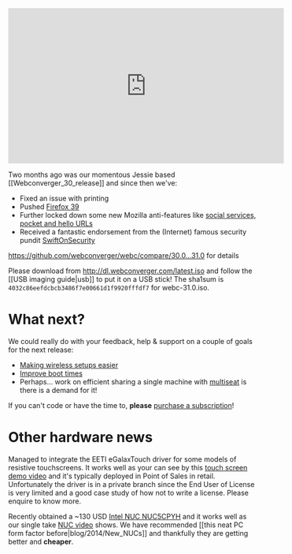 <iframe width="560" height="315" src="https://www.youtube.com/embed/Scn2Z8wBkqs" frameborder="0" allowfullscreen></iframe>

Two months ago was our momentous Jessie based [[Webconverger_30_release]] and since then we've:

* Fixed an issue with printing
* Pushed [Firefox 39](https://www.mozilla.org/en-US/firefox/39.0/releasenotes/)
* Further locked down some new Mozilla anti-features like [social services, pocket and hello URLs](https://github.com/Webconverger/webconverger-addon/issues?q=is%3Aissue+is%3Aclosed)
* Received a fantastic endorsement from the (Internet) famous security pundit [SwiftOnSecurity](https://twitter.com/SwiftOnSecurity/status/620647975329468416)

<https://github.com/webconverger/webc/compare/30.0...31.0> for details

Please download from <http://dl.webconverger.com/latest.iso> and follow the [[USB imaging guide|usb]] to put it on a USB stick! The sha1sum is `4032c86eefdcbcb3486f7e00661d1f9920fffdf7` for webc-31.0.iso.

# What next?

We could really do with your feedback, help & support on a couple of goals for
the next release:

* [Making wireless setups easier](https://github.com/Webconverger/webc/issues/221)
* [Improve boot times](https://github.com/Webconverger/webc/issues/220)
* Perhaps... work on efficient sharing a single machine with [multiseat](https://www.youtube.com/watch?v=_Tp3P3qxdxU) is there is a demand for it!

If you can't code or have the time to, **please** [purchase a subscription](https://webconverger.com/pricing/)!

# Other hardware news

Managed to integrate the EETI eGalaxTouch driver for some models of resistive
touchscreens.  It works well as your can see by this [touch screen demo
video](https://www.youtube.com/watch?v=OGoqzQtD4kg) and it's typically deployed
in Point of Sales in retail. Unfortunately the driver is in a private branch
since the End User of License is very limited and a good case study of how not
to write a license.  Please enquire to know more.

Recently obtained a ~130 USD [Intel NUC
NUC5CPYH](http://www.amazon.com/gp/product/B00XPVRR5M/) and it works well as
our single take [NUC video](https://www.youtube.com/watch?v=Scn2Z8wBkqs) shows.
We have recommended [[this neat PC form factor before|blog/2014/New_NUCs]] and
thankfully they are getting better and **cheaper**.
